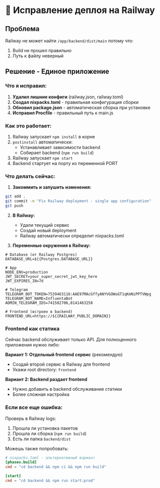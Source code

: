 # 🔧 Исправление деплоя на Railway

## Проблема
Railway не может найти `/app/backend/dist/main` потому что:
1. Build не прошел правильно
2. Путь к файлу неверный

## Решение - Единое приложение

### Что я исправил:

1. **Удалил лишние конфиги** (railway.json, railway.toml)
2. **Создал nixpacks.toml** - правильная конфигурация сборки
3. **Обновил package.json** - автоматическая сборка при установке
4. **Исправил Procfile** - правильный путь к main.js

### Как это работает:

1. Railway запускает `npm install` в корне
2. `postinstall` автоматически:
   - Устанавливает зависимости backend
   - Собирает backend (`npm run build`)
3. Railway запускает `npm start`
4. Backend стартует на порту из переменной PORT

### Что делать сейчас:

1. **Закоммить и запушить изменения:**
```bash
git add .
git commit -m "Fix Railway deployment - single app configuration"
git push
```

2. **В Railway:**
   - Удали текущий сервис
   - Создай новый deployment
   - Railway автоматически определит nixpacks.toml

3. **Переменные окружения в Railway:**
```env
# Database (от Railway Postgres)
DATABASE_URL=${{Postgres.DATABASE_URL}}

# App
NODE_ENV=production
JWT_SECRET=your_super_secret_jwt_key_here
JWT_EXPIRES_IN=7d

# Telegram
TELEGRAM_BOT_TOKEN=7539463116:AAE97MAcGffyANYVGOWoGT1qKmNiPPTVWpg
TELEGRAM_BOT_NAME=InfluentaBot
ADMIN_TELEGRAM_IDS=741582706,8141463258

# Frontend (встроен в backend)
FRONTEND_URL=https://${{RAILWAY_PUBLIC_DOMAIN}}
```

### Frontend как статика

Сейчас backend обслуживает только API. Для полноценного приложения нужно либо:

**Вариант 1: Отдельный frontend сервис** (рекомендую)
- Создай второй сервис в Railway для frontend
- Укажи root directory: `frontend`

**Вариант 2: Backend раздает frontend** 
- Нужно добавить в backend обслуживание статики
- Более сложная настройка

### Если все еще ошибка:

Проверь в Railway logs:
1. Прошла ли установка пакетов
2. Прошла ли сборка (`npm run build`)
3. Есть ли папка `backend/dist`

Можешь также попробовать:
```toml
# nixpacks.toml - альтернативный вариант
[phases.build]
cmd = "cd backend && npm ci && npm run build"

[start]
cmd = "cd backend && npm run start:prod"
```

